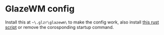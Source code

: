# GlazeWM config

Install this at `~\.glzr\glazewm\` to make the config work, also install [this rust script](https://github.com/ParasiteDelta/GAT-GWM) or remove the corosponding startup command.
